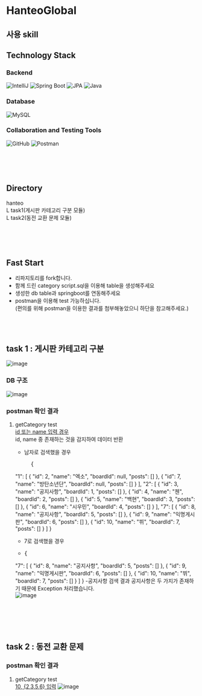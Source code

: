 # HanteoGlobal

## 사용 skill
<div>
    <h2>Technology Stack</h2>
    <section>
        <h3>Backend</h3>
        <img src="https://img.shields.io/badge/IntelliJ-000000?style=for-the-badge&logo=IntelliJ-&logoColor=white" alt="IntelliJ">
        <img src="https://img.shields.io/badge/Spring Boot-6DB33F?style=for-the-badge&logo=Spring Boot-&logoColor=white" alt="Spring Boot">
        <img src="https://img.shields.io/badge/JPA-6DB33F?style=for-the-badge&logo=JPA-&logoColor=white" alt="JPA">
        <img src="https://img.shields.io/badge/Java-4B4B77?style=for-the-badge&logo=Java-&logoColor=white" alt="Java">
    </section>
    <section>
        <h3>Database</h3>
        <img src="https://img.shields.io/badge/MySQL-4479A1?style=for-the-badge&logo=MySQL-&logoColor=white" alt="MySQL">
    </section>
    <section>
        <h3>Collaboration and Testing Tools</h3>
        <img src="https://img.shields.io/badge/GitHub-181717?style=for-the-badge&logo=GitHub-&logoColor=white" alt="GitHub">
        <img src="https://img.shields.io/badge/Postman-FF6C37?style=for-the-badge&logo=Postman&logoColor=white" alt="Postman">
    </section>
</div>
</br></br></br></br>

## Directory
hanteo</br>
L task1(게시판 카테고리 구분 모듈)</br>
L task2(동전 교환 문제 모듈)</br>
</br></br></br></br>

## Fast Start
- 리파지토리를 fork합니다.
- 함께 드린 category script.sql을 이용해 table을 생성해주세요
- 생성한 db table과 springboot를 연동해주세요
- postman을 이용해 test 가능하십니다.</br>
(편의를 위해 postman을 이용한 결과를 첨부해놓았으니 하단을 참고해주세요.)
</br></br></br></br>

## task 1 : 게시판 카테고리 구분
![image](https://github.com/user-attachments/assets/9e1ca0c0-2848-491a-861a-c2b6f072d8e9)

### DB 구조
![image](https://github.com/user-attachments/assets/665156da-901b-4aab-9f69-ef6fd9a795f6)

### postman 확인 결과
1. getCategory test</br>
   [id 또는 name 입력 경우](https://web.postman.co/workspace/getCategory-Test~8ea0ff0d-18ca-4b63-bb9f-b5ecc169dd66/request/37825355-54b49252-556a-4909-8ca5-05b74c9a589d)</br>
   id, name 중 존재하는 것을 감지하여 데이터 반환</br>

   - 남자로 검색했을 경우
     <pre>
       {
    "1": [
        {
            "id": 2,
            "name": "엑소",
            "boardId": null,
            "posts": []
        },
        {
            "id": 7,
            "name": "방탄소년단",
            "boardId": null,
            "posts": []
        }
    ],
    "2": [
        {
            "id": 3,
            "name": "공지사항",
            "boardId": 1,
            "posts": []
        },
        {
            "id": 4,
            "name": "첸",
            "boardId": 2,
            "posts": []
        },
        {
            "id": 5,
            "name": "백현",
            "boardId": 3,
            "posts": []
        },
        {
            "id": 6,
            "name": "시우민",
            "boardId": 4,
            "posts": []
        }
    ],
    "7": [
        {
            "id": 8,
            "name": "공지사항",
            "boardId": 5,
            "posts": []
        },
        {
            "id": 9,
            "name": "익명게시판",
            "boardId": 6,
            "posts": []
        },
        {
            "id": 10,
            "name": "뷔",
            "boardId": 7,
            "posts": []
        }
    ]
}
     </pre>

   - 7로 검색했을 경우
   - <pre>
     {
    "7": [
        {
            "id": 8,
            "name": "공지사항",
            "boardId": 5,
            "posts": []
        },
        {
            "id": 9,
            "name": "익명게시판",
            "boardId": 6,
            "posts": []
        },
        {
            "id": 10,
            "name": "뷔",
            "boardId": 7,
            "posts": []
        }
    ]
}
   </pre>
   -공지사항 검색 결과
   공지사항은 두 가지가 존재하기 때문에 Exception 처리했습니다.</br>
   ![image](https://github.com/user-attachments/assets/1af075a3-d990-4bbf-b99b-2252c809abdb)

</br></br></br></br>

## task 2 : 동전 교환 문제

### postman 확인 결과
1. getCategory test</br>
   [10, {2,3,5,6} 입력](https://web.postman.co/workspace/getCategory-Test~8ea0ff0d-18ca-4b63-bb9f-b5ecc169dd66/request/37825355-c51a41d7-69bf-4744-aaa6-6cbca8fc28c0)
   ![image](https://github.com/user-attachments/assets/0097ec1e-33d8-42fa-a10a-3080489ea0d6)


     
